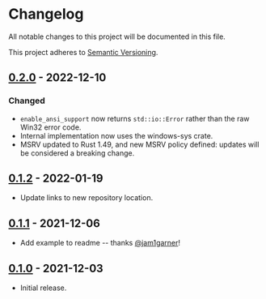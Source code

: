 # Changelog

All notable changes to this project will be documented in this file.

This project adheres to [Semantic Versioning](https://semver.org).

## [0.2.0] - 2022-12-10

### Changed

- `enable_ansi_support` now returns `std::io::Error` rather than the raw Win32 error code.
- Internal implementation now uses the windows-sys crate.
- MSRV updated to Rust 1.49, and new MSRV policy defined: updates will be considered a breaking
  change.

## [0.1.2] - 2022-01-19

- Update links to new repository location.

## [0.1.1] - 2021-12-06

- Add example to readme -- thanks [@jam1garner](https://github.com/jam1garner)!

## [0.1.0] - 2021-12-03

- Initial release.

[0.2.0]: https://github.com/sunshowers-code/enable-ansi-support/releases/tag/0.2.0
[0.1.2]: https://github.com/sunshowers-code/enable-ansi-support/releases/tag/0.1.2
[0.1.1]: https://github.com/sunshowers-code/enable-ansi-support/releases/tag/0.1.1
[0.1.0]: https://github.com/sunshowers-code/enable-ansi-support/releases/tag/0.1.0
